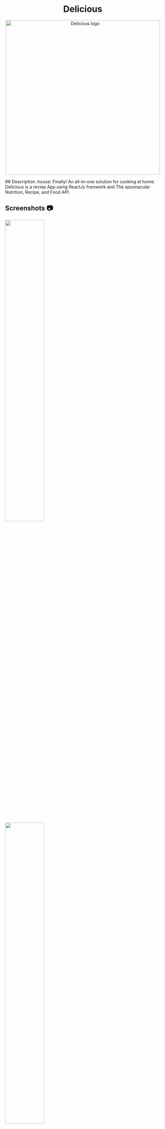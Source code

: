 <h1 align="center">Delicious</h1>
<p align="center">
  <img src="https://github.com/ElAmirr/Reciep_App/screenshots/logo.png"
       alt="Delicious logo"
       width="500"
  >
</p>
## Description :house:
Finally! An all-in-one solution for cooking at home.
Delicious is a reciep App using ReactJs framwork and The spoonacular Nutrition, Recipe, and Food API.

## Screenshots :camera:

<img width=50% src="https://github.com/ElAmirr/Reciep_App/screenshots/home.png">

<img width=50% src="https://github.com/ElAmirr/Reciep_App/screenshots/cuisine.ong">

<img width=50% src="https://github.com/ElAmirr/Reciep_App/screenshots/recipe">

<img width=50% src="https://github.com/ElAmirr/Reciep_App/screenshots/recipe_ingredient">

## Author :black_nib:

- **ElOthmani ElAmir** - <[Portfolio Website](https://elamirr.github.io/)>
